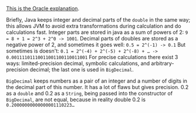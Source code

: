 [This is the Oracle explanation](https://docs.oracle.com/cd/E19957-01/806-3568/ncg_goldberg.html). 

Briefly, Java keeps integer and decimal parts of the `double` in the same way; this allows JVM to avoid extra transformations during calculation and do calculations fast. Integer parts are stored in java as a sum of powers of 2: `9 = 8 + 1 = 2^3 + 2^0 -> 1001`. Decimal parts of doubles are stored as a negative power of 2, and sometimes it goes well: `0.5 = 2^(-1) -> 0.1` But sometimes is doesn't: `0.1 = 2^(-4) + 2^(-5) + 2^(-8) + … -> 0.00111101110011001100110011001` For precise calculations there exist 3 ways: limited-precision decimal, symbolic calculations, and arbitrary-precision decimal; the last one is used in `BigDecimal`. 

`BigDecimal` keeps numbers as a pair of an integer and a number of digits in the decimal part of this number. It has a lot of flaws but gives precision. 0.2 as a `double` and 0.2 as a `String`, being passed into the constructor of `BigDecimal`, are not equal, because in reality double 0.2 is `0.20000000000000001110223…`
